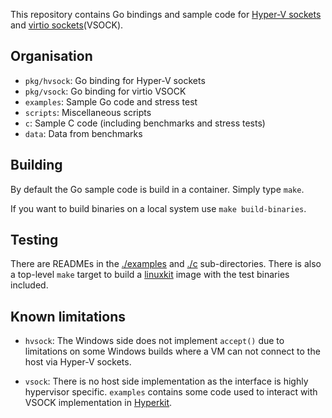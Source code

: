 
This repository contains Go bindings and sample code for [Hyper-V sockets](https://msdn.microsoft.com/en-us/virtualization/hyperv_on_windows/develop/make_mgmt_service) and [virtio sockets](http://stefanha.github.io/virtio/)(VSOCK).

## Organisation

- `pkg/hvsock`: Go binding for Hyper-V sockets
- `pkg/vsock`: Go binding for virtio VSOCK
- `examples`: Sample Go code and stress test
- `scripts`: Miscellaneous scripts
- `c`: Sample C code (including benchmarks and stress tests)
- `data`: Data from benchmarks


## Building

By default the Go sample code is build in a container. Simply type `make`.

If you want to build binaries on a local system use `make build-binaries`.

## Testing

There are READMEs in the [./examples](./examples/README.md) and
[./c](./c/README.md) sub-directories.  There is also a top-level
`make` target to build a
[linuxkit](https://github.com/linuxkit/linuxkit) image with the test
binaries included.

## Known limitations

- `hvsock`: The Windows side does not implement `accept()` due to
  limitations on some Windows builds where a VM can not connect to the
  host via Hyper-V sockets.

- `vsock`: There is no host side implementation as the interface is
  highly hypervisor specific. `examples` contains some code used to
  interact with VSOCK implementation in
  [Hyperkit](https://github.com/docker/hyperkit).

